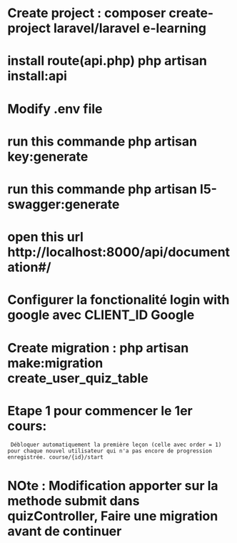# Create project : composer create-project laravel/laravel e-learning
# install route(api.php) php artisan install:api
# Modify .env file
# run this commande php artisan key:generate
# run this commande php artisan l5-swagger:generate
# open this url http://localhost:8000/api/documentation#/
# Configurer la fonctionalité login with google avec CLIENT_ID Google
    
# Create migration : php artisan make:migration create_user_quiz_table

# Etape 1 pour commencer le 1er cours:
` Débloquer automatiquement la première leçon (celle avec order = 1) pour chaque nouvel utilisateur qui n'a pas encore de progression enregistrée. course/{id}/start`  
# NOte : Modification apporter sur la methode submit dans quizController, Faire une migration avant de continuer
